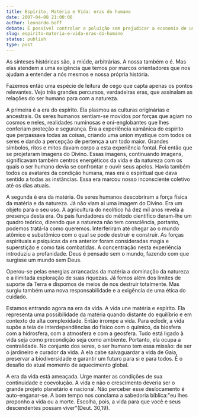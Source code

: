 ```yaml
---
title: Espírito, Matéria e Vida: eras do humano
date: 2007-04-08 21:00:00
author: leonardo.boff
debate: É possível controlar a poluição sem prejudicar a economia de um país?
slug: espirito-materia-e-vida-eras-do-humano
status: publish 
type: post
---
```


  
  
As sínteses históricas são, a miúde, arbitrárias. A nossa também o é. Mas elas atendem a uma exigência que temos por marcos orientadores que nos ajudam a entender a nós mesmos e nossa própria história.  
  
  
Fazemos então uma espécie de leitura de cego que capta apenas os pontos relevantes. Vejo três grandes percursos, verdadeiras eras, que assinalam as relações do ser humano para com a natureza.  
  
  
A primeira é a era do espírito. Ela plasmou as culturas originárias e ancestrais. Os seres humanos sentiam-se movidos por forças que agiam no cosmos e neles, realidades numinosas e oni-englobantes que lhes conferiam proteção e segurança. Era a experiência xamânica do espírito que perpassava todas as coisas, criando uma union mystique com todos os seres e dando a percepção de pertença a um todo maior. Grandes símbolos, ritos e mitos davam corpo a esta experiência fontal. Foi então que se projetaram imagens do Divino. Essas imagens, continuando imagens, significavam também centros energéticos da vida e da natureza com os quais o ser humano devia se confrontar e ouvir seus apelos. Havia também todos os avatares da condição humana, mas era o espiritual que dava sentido a todas as instâncias. Essa era marcou nosso inconsciente coletivo até os dias atuais.  
  
  
A segunda é era da matéria. Os seres humanos descobriram a força física da matéria e da natureza. Já não viam ai uma imagem do Divino. Era um objeto para o seu uso. A agricultura do neolítico há dez mil anos revela a presença desta era. Os pais fundadores do método científico deram-lhe um quadro teórico, dizendo que a natureza não tem consciência, portanto, podemos tratá-la como queremos. Interferiram até chegar ao o mundo atômico e subatômico com o qual se pode destruir e construir. As forças espirituais e psíquicas da era anterior foram consideradas magia e superstição e como tais combatidas. A concentração nesta experiência introduziu a profanidade. Deus é pensado sem o mundo, fazendo com que surgisse um mundo sem Deus.   
  
  
Operou-se pelas energias arrancadas da matéria a dominação da natureza e a ilimitada exploração de suas riquezas. Já fomos além dos limites de suporte da Terra e dispomos de meios de nos destruir totalmente. Mas surgiu também uma nova responsabilidade e a exigência de uma ética do cuidado.  
  
  
Estamos entrando agora na era da vida. A vida une matéria e espírito. Ela representa uma possibilidade da matéria quando distante do equilíbrio e em contexto de alta complexidade. Então irrompe a vida. Para eclodir, a vida supõe a teia de interdependências do físico com o químico, da biosfera com a hidrosfera, com a atmosfera e com a geosfera. Tudo está ligado à vida seja como precondição seja como ambiente. Portanto, ela ocupa a centralidade. No conjunto dos seres, o ser humano tem essa missão: de ser o jardineiro e curador da vida. A ela cabe salvaguardar a vida de Gaia, preservar a biodiversidade e garantir um futuro para si e para todos. É o desafio do atual momento de aquecimento global.  
  
  
A era da vida está ameaçada. Urge manter as condições de sua continuidade e coevolução. A vida e não o crescimento deveria ser o grande projeto planetário e nacional. Não perceber esse deslocamento é auto-enganar-se. A bom tempo nos conclama a sabedoria bíblica:"eu lhes proponho a vida ou a morte. Escolha, pois, a vida para que você e seus descendentes possam viver"(Deut. 30,19).  

